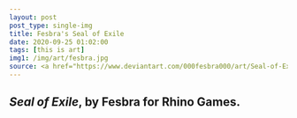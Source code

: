 ```yaml
---
layout: post
post_type: single-img
title: Fesbra's Seal of Exile
date: 2020-09-25 01:02:00
tags: [this is art]
img1: /img/art/fesbra.jpg
source: <a href="https://www.deviantart.com/000fesbra000/art/Seal-of-Exile-793666998" target="_blank" rel="nofollow">DeviantArt</a>
---
```

## *Seal of Exile*, by Fesbra for Rhino Games.
